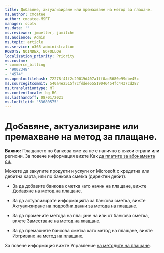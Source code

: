```yaml
---
title: Добавяне, актуализиране или премахване на метод за плащане.
ms.author: cmcatee
author: cmcatee-MSFT
manager: scotv
ms.date: ''
ms.reviewer: jmueller, jamitche
ms.audience: Admin
ms.topic: article
ms.service: o365-administration
ROBOTS: NOINDEX, NOFOLLOW
localization_priority: Priority
ms.custom:
- commerce_billing
- "9002348"
- "4574"
ms.openlocfilehash: 72278f41f2c29039d407a1ff0ad5680e99dbe45c
ms.sourcegitcommit: 540a4e2515f7cfddee65519046454fc4437cd287
ms.translationtype: MT
ms.contentlocale: bg-BG
ms.lasthandoff: 08/01/2021
ms.locfileid: "53680575"
---
```

# <a name="add-update-or-remove-payment-method"></a>Добавяне, актуализиране или премахване на метод за плащане.

**Важно:** Плащането по банкова сметка не е налично в някои страни или региони. За повече информация вижте Как [да платите за абонамента си.](/microsoft-365/commerce/billing-and-payments/pay-for-your-subscription) 

Можете да закупите продукти и услуги от Microsoft с кредитна или дебитна карта, или по банкова сметка (директен дебит).

- За да добавите банкова сметка като начин на плащане, вижте [Добавяне на метод на плащане](/microsoft-365/commerce/billing-and-payments/manage-payment-methods#add-a-payment-method).

- За да актуализирате информацията за банкова сметка, вижте Актуализиране [на подробни данни за метода на плащане](/microsoft-365/commerce/billing-and-payments/manage-payment-methods#update-payment-method-details).

- За да промените метода на плащане на или от банкова сметка, вижте [Заместване на метод на плащане](/microsoft-365/commerce/billing-and-payments/manage-payment-methods#replace-a-payment-method).

- За да премахнете банкова сметка като метод на плащане, вижте [Изтриване на метод на плащане](/microsoft-365/commerce/billing-and-payments/manage-payment-methods#delete-a-payment-method).

За повече информация вижте Управление [на методите на плащане](/microsoft-365/commerce/billing-and-payments/manage-payment-methods).
